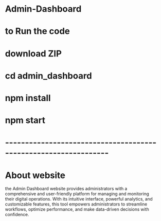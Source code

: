 # Admin-Dashboard
# to Run the code
# download ZIP
# cd admin_dashboard
# npm install
# npm start


# ----------------------------------------------------------------



# About website
the Admin Dashboard website provides administrators with a comprehensive and user-friendly platform for managing and monitoring their digital operations. With its intuitive interface, powerful analytics, and customizable features, this tool empowers administrators to streamline workflows, optimize performance, and make data-driven decisions with confidence.
